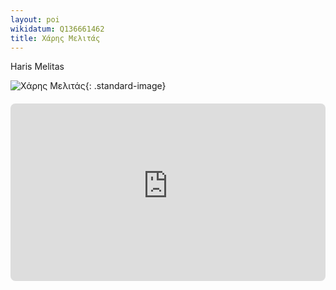 ```yaml
---
layout: poi
wikidatum: Q136661462
title: Χάρης Μελιτάς  
---
```


Haris Melitas

![Χάρης Μελιτάς ](https://filologikosomilos.com/wp-content/uploads/2022/09/image-1.png?w=604&h=270&crop=1){: .standard-image}

<div style="position: relative; padding-bottom: 56.25%; height: 0; overflow: hidden; margin: 20px 0;">
    <iframe 
        src="https://www.youtube-nocookie.com/embed/PfGue-SRWrA" 
        style="position: absolute; top: 0; left: 0; width: 100%; height: 100%; border-radius: 8px;" 
        frameborder="0" 
        allowfullscreen>
    </iframe>
</div>
